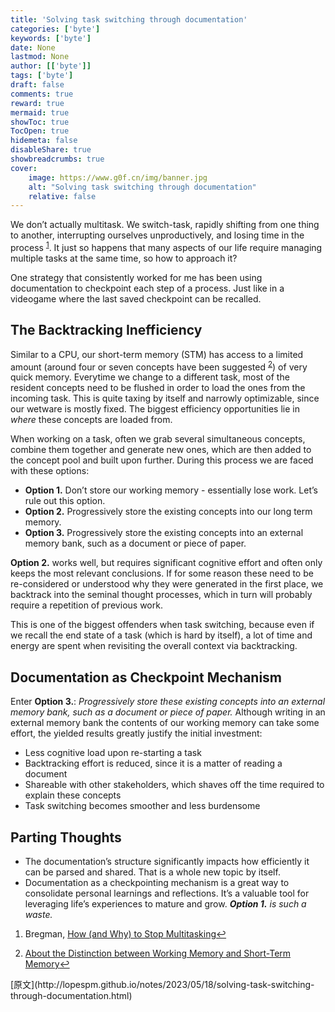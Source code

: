 ```yaml
---
title: 'Solving task switching through documentation'
categories: ['byte']
keywords: ['byte']
date: None
lastmod: None
author: [['byte']]
tags: ['byte']
draft: false 
comments: true
reward: true 
mermaid: true 
showToc: true 
TocOpen: true 
hidemeta: false 
disableShare: true 
showbreadcrumbs: true 
cover:
    image: https://www.g0f.cn/img/banner.jpg
    alt: "Solving task switching through documentation"
    relative: false
---
```


<div>

<p>We don’t actually multitask. We switch-task, rapidly shifting from one thing to another, interrupting ourselves unproductively, and losing time in the process <sup id="fnref:1"><a href="https://lopespm.com/atom.xml#fn:1" rel="footnote">1</a></sup>. It just so happens that many aspects of our life require managing multiple tasks at the same time, so how to approach it?</p>
<p>One strategy that consistently worked for me has been using documentation to checkpoint each step of a process. Just like in a videogame where the last saved checkpoint can be recalled.</p>
<h2 id="the-backtracking-inefficiency">The Backtracking Inefficiency</h2>
<p>Similar to a CPU, our short-term memory (STM) has access to a limited amount (around four or seven concepts have been suggested <sup id="fnref:2"><a href="https://lopespm.com/atom.xml#fn:2" rel="footnote">2</a></sup>) of very quick memory. Everytime we change to a different task, most of the resident concepts need to be flushed in order to load the ones from the incoming task. This is quite taxing by itself and narrowly optimizable, since our wetware is mostly fixed. The biggest efficiency opportunities lie in <em>where</em> these concepts are loaded from.</p>
<p>When working on a task, often we grab several simultaneous concepts, combine them together and generate new ones, which are then added to the concept pool and built upon further. During this process we are faced with these options:</p>
<ul>
<li><strong>Option 1.</strong> Don’t store our working memory - essentially lose work. Let’s rule out this option.</li>
<li><strong>Option 2.</strong> Progressively store the existing concepts into our long term memory.</li>
<li><strong>Option 3.</strong> Progressively store the existing concepts into an external memory bank, such as a document or piece of paper.</li>
</ul>
<p><strong>Option 2.</strong> works well, but requires significant cognitive effort and often only keeps the most relevant conclusions. If for some reason these need to be re-considered or understood why they were generated in the first place, we backtrack into the seminal thought processes, which in turn will probably require a repetition of previous work.</p>
<p>This is one of the biggest offenders when task switching, because even if we recall the end state of a task (which is hard by itself), a lot of time and energy are spent when revisiting the overall context via backtracking.</p>
<h2 id="documentation-as-checkpoint-mechanism">Documentation as Checkpoint Mechanism</h2>
<p>Enter <strong>Option 3.</strong>: <em>Progressively store these existing concepts into an external memory bank, such as a document or piece of paper.</em> Although writing in an external memory bank the contents of our working memory can take some effort, the yielded results greatly justify the initial investment:</p>
<ul>
<li>Less cognitive load upon re-starting a task</li>
<li>Backtracking effort is reduced, since it is a matter of reading a document</li>
<li>Shareable with other stakeholders, which shaves off the time required to explain these concepts</li>
<li>Task switching becomes smoother and less burdensome</li>
</ul>
<h2 id="parting-thoughts">Parting Thoughts</h2>
<ul>
<li>The documentation’s structure significantly impacts how efficiently it can be parsed and shared. That is a whole new topic by itself.</li>
<li>Documentation as a checkpointing mechanism is a great way to consolidate personal learnings and reflections. It’s a valuable tool for leveraging life’s experiences to mature and grow. <em><strong>Option 1.</strong> is such a waste.</em></li>
</ul>
<div class="footnotes">
<ol>
<li id="fn:1">
<p>Bregman, <a href="https://hbr.org/2010/05/how-and-why-to-stop-multitaski">How (and Why) to Stop Multitasking</a><a href="https://lopespm.com/atom.xml#fnref:1" rel="reference">↩</a></p>
</li>
<li id="fn:2">
<p><a href="https://www.ncbi.nlm.nih.gov/pmc/articles/PMC3425965/">About the Distinction between Working Memory and Short-Term Memory</a><a href="https://lopespm.com/atom.xml#fnref:2" rel="reference">↩</a></p>
</li>
</ol>
</div>

</div>

<div>
[原文](http://lopespm.github.io/notes/2023/05/18/solving-task-switching-through-documentation.html)
</div>

